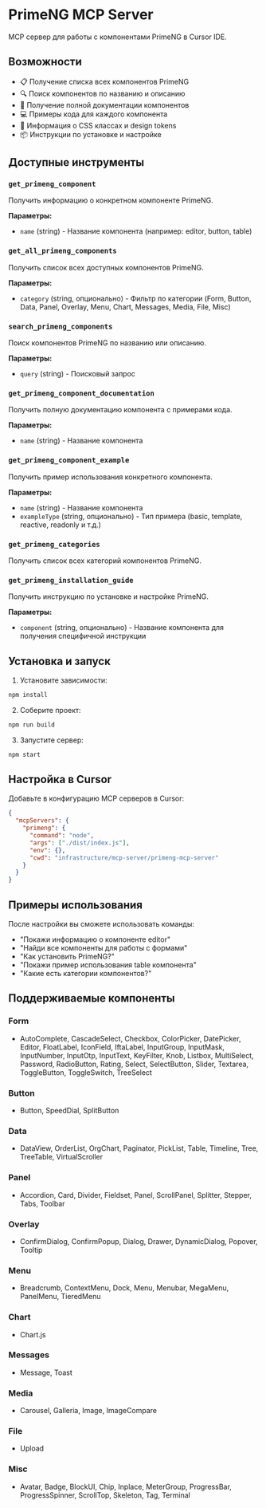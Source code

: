 # PrimeNG MCP Server

MCP сервер для работы с компонентами PrimeNG в Cursor IDE.

## Возможности

- 📋 Получение списка всех компонентов PrimeNG
- 🔍 Поиск компонентов по названию и описанию
- 📖 Получение полной документации компонентов
- 💻 Примеры кода для каждого компонента
- 🎨 Информация о CSS классах и design tokens
- 📦 Инструкции по установке и настройке

## Доступные инструменты

### `get_primeng_component`
Получить информацию о конкретном компоненте PrimeNG.

**Параметры:**
- `name` (string) - Название компонента (например: editor, button, table)

### `get_all_primeng_components`
Получить список всех доступных компонентов PrimeNG.

**Параметры:**
- `category` (string, опционально) - Фильтр по категории (Form, Button, Data, Panel, Overlay, Menu, Chart, Messages, Media, File, Misc)

### `search_primeng_components`
Поиск компонентов PrimeNG по названию или описанию.

**Параметры:**
- `query` (string) - Поисковый запрос

### `get_primeng_component_documentation`
Получить полную документацию компонента с примерами кода.

**Параметры:**
- `name` (string) - Название компонента

### `get_primeng_component_example`
Получить пример использования конкретного компонента.

**Параметры:**
- `name` (string) - Название компонента
- `exampleType` (string, опционально) - Тип примера (basic, template, reactive, readonly и т.д.)

### `get_primeng_categories`
Получить список всех категорий компонентов PrimeNG.

### `get_primeng_installation_guide`
Получить инструкцию по установке и настройке PrimeNG.

**Параметры:**
- `component` (string, опционально) - Название компонента для получения специфичной инструкции

## Установка и запуск

1. Установите зависимости:
```bash
npm install
```

2. Соберите проект:
```bash
npm run build
```

3. Запустите сервер:
```bash
npm start
```

## Настройка в Cursor

Добавьте в конфигурацию MCP серверов в Cursor:

```json
{
  "mcpServers": {
    "primeng": {
      "command": "node",
      "args": ["./dist/index.js"],
      "env": {},
      "cwd": "infrastructure/mcp-server/primeng-mcp-server"
    }
  }
}
```

## Примеры использования

После настройки вы сможете использовать команды:

- "Покажи информацию о компоненте editor"
- "Найди все компоненты для работы с формами"
- "Как установить PrimeNG?"
- "Покажи пример использования table компонента"
- "Какие есть категории компонентов?"

## Поддерживаемые компоненты

### Form
- AutoComplete, CascadeSelect, Checkbox, ColorPicker, DatePicker, Editor, FloatLabel, IconField, IftaLabel, InputGroup, InputMask, InputNumber, InputOtp, InputText, KeyFilter, Knob, Listbox, MultiSelect, Password, RadioButton, Rating, Select, SelectButton, Slider, Textarea, ToggleButton, ToggleSwitch, TreeSelect

### Button
- Button, SpeedDial, SplitButton

### Data
- DataView, OrderList, OrgChart, Paginator, PickList, Table, Timeline, Tree, TreeTable, VirtualScroller

### Panel
- Accordion, Card, Divider, Fieldset, Panel, ScrollPanel, Splitter, Stepper, Tabs, Toolbar

### Overlay
- ConfirmDialog, ConfirmPopup, Dialog, Drawer, DynamicDialog, Popover, Tooltip

### Menu
- Breadcrumb, ContextMenu, Dock, Menu, Menubar, MegaMenu, PanelMenu, TieredMenu

### Chart
- Chart.js

### Messages
- Message, Toast

### Media
- Carousel, Galleria, Image, ImageCompare

### File
- Upload

### Misc
- Avatar, Badge, BlockUI, Chip, Inplace, MeterGroup, ProgressBar, ProgressSpinner, ScrollTop, Skeleton, Tag, Terminal
